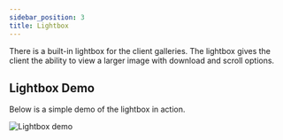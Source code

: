 ```yaml
---
sidebar_position: 3
title: Lightbox
---
```


There is a built-in lightbox for the client galleries. The lightbox gives the client the ability to view a larger image with download and scroll options.

## Lightbox Demo

Below is a simple demo of the lightbox in action.

![Lightbox demo](/video/lightbox-demo.gif)
